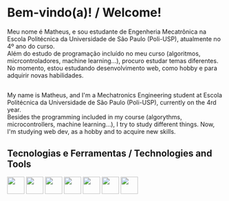 # Bem-vindo(a)! / Welcome!

Meu nome é Matheus, e sou estudante de Engenheria Mecatrônica na Escola Politécnica da Universidade de São Paulo (Poli-USP), atualmente no 4º ano do curso. <br/>
Além do estudo de programação incluído no meu curso (algoritmos, micrcontroladores, machine learning...), procuro estudar temas diferentes.
No momento, estou estudando desenvolvimento web, como hobby e para adquirir novas habilidades.<br/>

##

My name is Matheus, and I'm a Mechatronics Engineering student at Escola Politécnica da Universidade de São Paulo (Poli-USP), currently on the 4rd year.<br/>
Besides the programming included in my course (algorythms, microcontrollers, machine learning...), I try to study different things.
Now, I'm studying web dev, as a hobby and to acquire new skills.<br/>

## Tecnologias e Ferramentas / Technologies and Tools
<div style="display: inline_block">
<img src="https://cdn.jsdelivr.net/gh/devicons/devicon/icons/python/python-original.svg"  height="40px" align="center"/>
<img src="https://cdn.jsdelivr.net/gh/devicons/devicon/icons/arduino/arduino-original.svg" height="40px" align="center"/>
<img src="https://cdn.jsdelivr.net/gh/devicons/devicon/icons/cplusplus/cplusplus-original.svg" height="40px" align="center" />
<img src="https://cdn.jsdelivr.net/gh/devicons/devicon/icons/html5/html5-original.svg" height="40px" align="center" />
<img src="https://cdn.jsdelivr.net/gh/devicons/devicon/icons/css3/css3-original.svg" height="40px" align="center"/>
<img src="https://cdn.jsdelivr.net/gh/devicons/devicon/icons/javascript/javascript-original.svg"  height="40px" align="center"/>
<img src="https://cdn.jsdelivr.net/gh/devicons/devicon/icons/react/react-original.svg" height="40px" align="center"/>   
</div>
          






<!--
**MatheusCavini/MatheusCavini** is a ✨ _special_ ✨ repository because its `README.md` (this file) appears on your GitHub profile.

Here are some ideas to get you started:

- 🔭 I’m currently working on ...
- 🌱 I’m currently learning ...
- 👯 I’m looking to collaborate on ...
- 🤔 I’m looking for help with ...
- 💬 Ask me about ...
- 📫 How to reach me: ...
- 😄 Pronouns: ...
- ⚡ Fun fact: ...
-->
